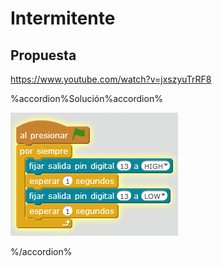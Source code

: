 
# Intermitente

## Propuesta

https://www.youtube.com/watch?v=jxszyuTrRF8


%accordion%Solución%accordion%

<img src="img/ledintermitente.png" width="268" height="197" />

%/accordion%



